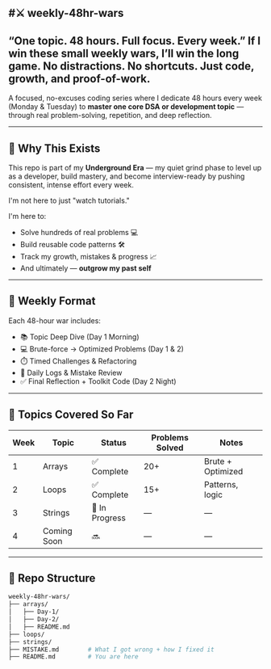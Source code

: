 #⚔️ weekly-48hr-wars
-----------------------------------------------------------------------------------------------------------------------------------------------------------------
“One topic. 48 hours. Full focus. Every week.” If I win these small weekly wars, I’ll win the long game. No distractions. No shortcuts. Just code, growth, and proof-of-work.
-----------------------------------------------------------------------------------------------------------------------------------------------------------------
A focused, no-excuses coding series where I dedicate 48 hours every week (Monday & Tuesday) to **master one core DSA or development topic** — through real problem-solving, repetition, and deep reflection.

---

## 🧠 Why This Exists

This repo is part of my **Underground Era** — my quiet grind phase to level up as a developer, build mastery, and become interview-ready by pushing consistent, intense effort every week.

I'm not here to just "watch tutorials."

I'm here to:
- Solve hundreds of real problems 💻
- Build reusable code patterns 🛠️
- Track my growth, mistakes & progress 📈
- And ultimately — **outgrow my past self**

---

## 📅 Weekly Format

Each 48-hour war includes:
- 📚 Topic Deep Dive (Day 1 Morning)
- 💻 Brute-force → Optimized Problems (Day 1 & 2)
- ⏱️ Timed Challenges & Refactoring
- 📝 Daily Logs & Mistake Review
- ✅ Final Reflection + Toolkit Code (Day 2 Night)

---

## 📂 Topics Covered So Far

| Week | Topic     | Status     | Problems Solved | Notes |
|------|-----------|------------|------------------|-------|
| 1    | Arrays    | ✅ Complete | 20+              | Brute + Optimized |
| 2    | Loops     | ✅ Complete | 15+              | Patterns, logic |
| 3    | Strings   | 🚧 In Progress | —            | —     |
| 4    | Coming Soon | 🔜        | —               | —     |

---

## 🧾 Repo Structure

```bash
weekly-48hr-wars/
├── arrays/
│   ├── Day-1/
│   ├── Day-2/
│   ├── README.md
├── loops/
├── strings/
├── MISTAKE.md        # What I got wrong + how I fixed it
├── README.md         # You are here
